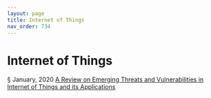 ```yaml
---
layout: page
title: Internet of Things
nav_order: 734 
---
```


# Internet of Things
§ January, 2020 [A Review on Emerging Threats and Vulnerabilities in Internet of Things and its Applications](https://archive-a.bsafes.com/docs/A/a-review-on-emerging-threats-and-vulnerabilities-in-internet-of-things-and-its-applications/)   
